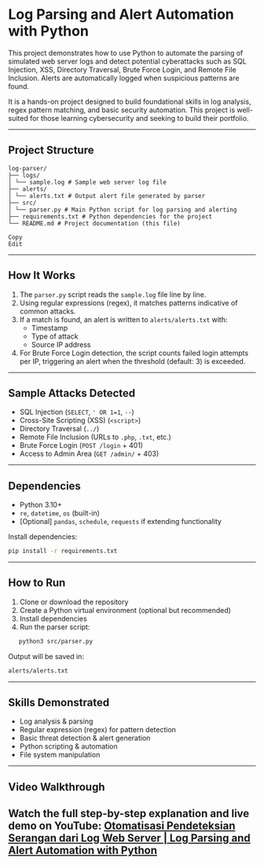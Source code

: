 # Log Parsing and Alert Automation with Python

This project demonstrates how to use Python to automate the parsing of simulated web server logs and detect potential cyberattacks such as SQL Injection, XSS, Directory Traversal, Brute Force Login, and Remote File Inclusion. Alerts are automatically logged when suspicious patterns are found.

It is a hands-on project designed to build foundational skills in log analysis, regex pattern matching, and basic security automation. This project is well-suited for those learning cybersecurity and seeking to build their portfolio.

---

## Project Structure
```
log-parser/
├── logs/
│ └── sample.log # Sample web server log file
├── alerts/
│ └── alerts.txt # Output alert file generated by parser
├── src/
│ └── parser.py # Main Python script for log parsing and alerting
├── requirements.txt # Python dependencies for the project
└── README.md # Project documentation (this file)

Copy
Edit
```

---

## How It Works

1. The `parser.py` script reads the `sample.log` file line by line.
2. Using regular expressions (regex), it matches patterns indicative of common attacks.
3. If a match is found, an alert is written to `alerts/alerts.txt` with:
   - Timestamp
   - Type of attack
   - Source IP address
4. For Brute Force Login detection, the script counts failed login attempts per IP, triggering an alert when the threshold (default: 3) is exceeded.

---

## Sample Attacks Detected

- SQL Injection (`SELECT`, `' OR 1=1`, `--`)
- Cross-Site Scripting (XSS) (`<script>`)
- Directory Traversal (`../`)
- Remote File Inclusion (URLs to `.php`, `.txt`, etc.)
- Brute Force Login (`POST /login` + 401)
- Access to Admin Area (`GET /admin/` + 403)

---

## Dependencies

- Python 3.10+
- `re`, `datetime`, `os` (built-in)
- [Optional] `pandas`, `schedule`, `requests` if extending functionality

Install dependencies:
```bash
pip install -r requirements.txt
```
---
## How to Run
1. Clone or download the repository
2. Create a Python virtual environment (optional but recommended)
3. Install dependencies
4. Run the parser script:
```bash
   python3 src/parser.py
```
Output will be saved in:
```bash
alerts/alerts.txt
```
---
## Skills Demonstrated
- Log analysis & parsing
- Regular expression (regex) for pattern detection
- Basic threat detection & alert generation
- Python scripting & automation
- File system manipulation
---
## Video Walkthrough
Watch the full step-by-step explanation and live demo on YouTube:
<a href="https://youtu.be/-qQwmCVRtuI">Otomatisasi Pendeteksian Serangan dari Log Web Server | Log Parsing and Alert Automation with Python</a>
---
